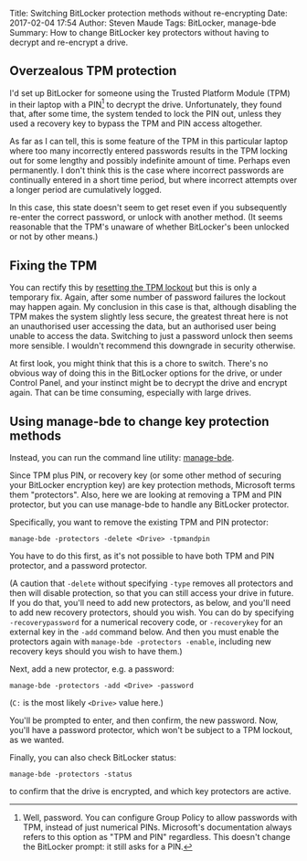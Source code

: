 Title: Switching BitLocker protection methods without re-encrypting
Date: 2017-02-04 17:54
Author: Steven Maude
Tags: BitLocker, manage-bde
Summary: How to change BitLocker key protectors without having to
         decrypt and re-encrypt a drive.

## Overzealous TPM protection

I'd set up BitLocker for someone using the Trusted Platform Module (TPM)
in their laptop with a PIN[^1] to decrypt the drive. Unfortunately, they
found that, after some time, the system tended to lock the PIN out,
unless they used a recovery key to bypass the TPM and PIN access
altogether.

As far as I can tell, this is some feature of the TPM in this particular
laptop where too many incorrectly entered passwords results in the TPM
locking out for some lengthy and possibly indefinite amount of time.
Perhaps even permanently. I don't think this is the case where incorrect
passwords are continually entered in a short time period, but where
incorrect attempts over a longer period are cumulatively logged.

In this case, this state doesn't seem to get reset even if you
subsequently re-enter the correct password, or unlock with another
method. (It seems reasonable that the TPM's unaware of whether
BitLocker's been unlocked or not by other means.)

## Fixing the TPM

You can rectify this by [resetting the TPM
lockout](https://technet.microsoft.com/en-us/library/dd851452(v=ws.11).aspx)
but this is only a temporary fix. Again, after some number of password
failures the lockout may happen again. My conclusion in this case is
that, although disabling the TPM makes the system slightly less secure,
the greatest threat here is not an unauthorised user accessing the data,
but an authorised user being unable to access the data. Switching to
just a password unlock then seems more sensible. I wouldn't recommend
this downgrade in security otherwise.

At first look, you might think that this is a chore to switch. There's
no obvious way of doing this in the BitLocker options for the drive, or
under Control Panel, and your instinct might be to decrypt the drive and
encrypt again. That can be time consuming, especially with large drives.

## Using manage-bde to change key protection methods

Instead, you can run the command line utility:
[manage-bde](https://technet.microsoft.com/en-us/library/ff829848(v=ws.10).aspx).

Since TPM plus PIN, or recovery key (or some other method of securing
your BitLocker encryption key) are key protection methods, Microsoft
terms them "protectors". Also, here we are looking at removing a TPM and
PIN protector, but you can use manage-bde to handle any BitLocker
protector.

Specifically, you want to remove the existing TPM and PIN protector:

```doscon
manage-bde -protectors -delete <Drive> -tpmandpin
```

You have to do this first, as it's not possible to have both TPM and PIN
protector, and a password protector.

(A caution that `-delete` without specifying `-type` removes all
protectors and then will disable protection, so that you can still
access your drive in future. If you do that, you'll need to add new
protectors, as below, and you'll need to add new recovery protectors,
should you wish. You can do by specifying `-recoverypassword` for a
numerical recovery code, or `-recoverykey` for an external key in the
`-add` command below. And then you must enable the protectors again with
`manage-bde -protectors -enable`, including new recovery keys should you
wish to have them.)

Next, add a new protector, e.g. a password:

```doscon
manage-bde -protectors -add <Drive> -password
```

(`C:` is the most likely `<Drive>` value here.)

You'll be prompted to enter, and then confirm, the new password. Now,
you'll have a password protector, which won't be subject to a TPM
lockout, as we wanted.
 
Finally, you can also check BitLocker status:

```doscon
manage-bde -protectors -status
```

to confirm that the drive is encrypted, and which key protectors are
active.

[^1]: Well, password. You can configure Group Policy to allow passwords
with TPM, instead of just numerical PINs. Microsoft's documentation
always refers to this option as "TPM and PIN" regardless. This doesn't
change the BitLocker prompt: it still asks for a PIN.
